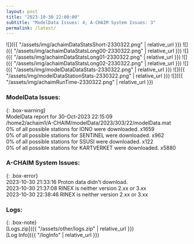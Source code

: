 ```yaml
---
layout: post
title: "2023-10-30 22:00:00"
subtitle: "ModelData Issues: 4; A-CHAIM System Issues: 3"
permalink: /latest/
---
```


![]({{ "/assets/img/achaimDataStatsShort-2330322.png" | relative_url }})
![]({{ "/assets/img/achaimDataStatsLong00-2330322.png" | relative_url }})
![]({{ "/assets/img/achaimDataStatsLong01-2330322.png" | relative_url }})
![]({{ "/assets/img/achaimDataStatsLong02-2330322.png" | relative_url }})
![]({{ "/assets/img/modelDataDataStats-2330322.png" | relative_url }})
![]({{ "/assets/img/modelDataStationStats-2330322.png" | relative_url }})
![]({{ "/assets/img/achaimRunTime-2330322.png" | relative_url }})


### ModelData Issues:  
  
{: .box-warning}  
 ModelData report for 30-Oct-2023 22:15:09   
 /home2/achaim1/A-CHAIM/modelData/2023/303/22/modelData.mat   
 0% of all possible stations for IONO were downloaded. x1659   
 0% of all possible stations for SENTINEL were downloaded. x962   
 0% of all possible stations for SSUSI were downloaded. x122   
 0% of all possible stations for KARTVERKET were downloaded. x5880   
  
### A-CHAIM System Issues:  
  
{: .box-error}  
2023-10-30 21:33:16 Proton data didn't download.  
2023-10-30 21:37:08 RINEX is neither version 2.xx or 3.xx  
2023-10-30 22:38:46 RINEX is neither version 2.xx or 3.xx  

### Logs:  
  
{: .box-note}  
[Logs.zip]({{ "/assets/other/logs.zip" | relative_url }})  
[Log Info]({{ "/logInfo" | relative_url }})  
